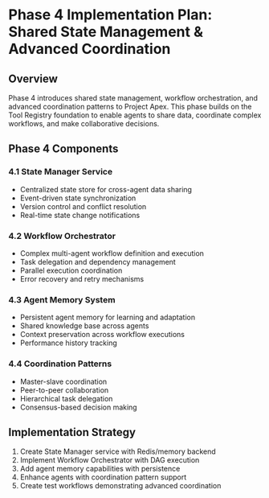 # Phase 4 Implementation Plan: Shared State Management & Advanced Coordination

## Overview

Phase 4 introduces shared state management, workflow orchestration, and advanced coordination patterns to Project Apex. This phase builds on the Tool Registry foundation to enable agents to share data, coordinate complex workflows, and make collaborative decisions.

## Phase 4 Components

### 4.1 State Manager Service
- Centralized state store for cross-agent data sharing
- Event-driven state synchronization
- Version control and conflict resolution
- Real-time state change notifications

### 4.2 Workflow Orchestrator
- Complex multi-agent workflow definition and execution
- Task delegation and dependency management
- Parallel execution coordination
- Error recovery and retry mechanisms

### 4.3 Agent Memory System
- Persistent agent memory for learning and adaptation
- Shared knowledge base across agents
- Context preservation across workflow executions
- Performance history tracking

### 4.4 Coordination Patterns
- Master-slave coordination
- Peer-to-peer collaboration
- Hierarchical task delegation
- Consensus-based decision making

## Implementation Strategy

1. Create State Manager service with Redis/memory backend
2. Implement Workflow Orchestrator with DAG execution
3. Add agent memory capabilities with persistence
4. Enhance agents with coordination pattern support
5. Create test workflows demonstrating advanced coordination
